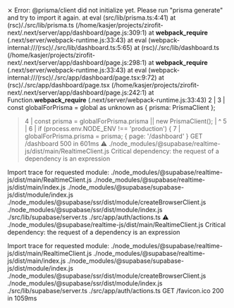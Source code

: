 
 ⨯ Error: @prisma/client did not initialize yet. Please run "prisma generate" and try to import it again.
    at eval (src/lib/prisma.ts:4:41)
    at <unknown> (rsc)/./src/lib/prisma.ts (/home/kasjer/projects/zirofit-next/.next/server/app/dashboard/page.js:309:1)
    at __webpack_require__ (.next/server/webpack-runtime.js:33:43)
    at eval (webpack-internal:///(rsc)/./src/lib/dashboard.ts:5:65)
    at <unknown> (rsc)/./src/lib/dashboard.ts (/home/kasjer/projects/zirofit-next/.next/server/app/dashboard/page.js:298:1)
    at __webpack_require__ (.next/server/webpack-runtime.js:33:43)
    at eval (webpack-internal:///(rsc)/./src/app/dashboard/page.tsx:9:72)
    at <unknown> (rsc)/./src/app/dashboard/page.tsx (/home/kasjer/projects/zirofit-next/.next/server/app/dashboard/page.js:242:1)
    at Function.__webpack_require__ (.next/server/webpack-runtime.js:33:43)
  2 |
  3 | const globalForPrisma = global as unknown as { prisma: PrismaClient };
> 4 | const prisma = globalForPrisma.prisma || new PrismaClient();
    |                                         ^
  5 |
  6 | if (process.env.NODE_ENV !== 'production') {
  7 |   globalForPrisma.prisma = prisma; {
  page: '/dashboard'
}
 GET /dashboard 500 in 601ms
 ⚠ ./node_modules/@supabase/realtime-js/dist/main/RealtimeClient.js
Critical dependency: the request of a dependency is an expression

Import trace for requested module:
./node_modules/@supabase/realtime-js/dist/main/RealtimeClient.js
./node_modules/@supabase/realtime-js/dist/main/index.js
./node_modules/@supabase/supabase-js/dist/module/index.js
./node_modules/@supabase/ssr/dist/module/createBrowserClient.js
./node_modules/@supabase/ssr/dist/module/index.js
./src/lib/supabase/server.ts
./src/app/auth/actions.ts
 ⚠ ./node_modules/@supabase/realtime-js/dist/main/RealtimeClient.js
Critical dependency: the request of a dependency is an expression

Import trace for requested module:
./node_modules/@supabase/realtime-js/dist/main/RealtimeClient.js
./node_modules/@supabase/realtime-js/dist/main/index.js
./node_modules/@supabase/supabase-js/dist/module/index.js
./node_modules/@supabase/ssr/dist/module/createBrowserClient.js
./node_modules/@supabase/ssr/dist/module/index.js
./src/lib/supabase/server.ts
./src/app/auth/actions.ts
 GET /favicon.ico 200 in 1059ms
